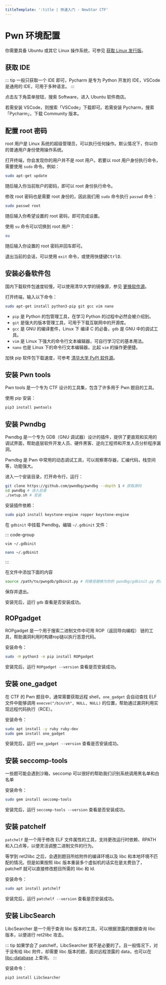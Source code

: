 ```yaml
---
titleTemplate: ':title | 快速入门 - NewStar CTF'
---
```


# Pwn 环境配置

你需要具备 Ubuntu 或其它 Linux 操作系统，可参见 [获取 Linux 发行版](/learn/get-linux)。

## 获取 IDE

::: tip
一般只获取一个 IDE 即可，Pycharm 是专为 Python 开发的 IDE，VSCode 是通用的 IDE，可用于多种语言。
:::

点击左下角菜单按钮，搜索 Software，进入 Ubuntu 软件商店。

若需安装 VSCode，则搜索「VSCode」下载即可。若需安装 Pycharm，搜索「Pycharm」，下载 Community 版本。

## 配置 root 密码

root 用户是 Linux 系统的超级管理员，可以执行任何操作。默认情况下，你以你的普通用户身份使用操作系统。

打开终端，你会发现你的用户并不是 root 用户。若要以 root 用户身份执行命令，需要使用 `sudo` 命令。例如：

```bash
sudo apt-get update
```

随后输入你当前账户的密码，即可以 root 身份执行命令。

修改 root 密码也是需要 root 身份的，因此我们用 `sudo` 命令执行 `passwd` 命令：

```bash
sudo passwd root
```

随后输入你希望设置的 root 密码，即可完成设置。

使用 `su` 命令可以切换到 root 用户：

```bash
su
```

随后输入你设置的 root 密码并回车即可。

退出当前的会话，可以使用 `exit` 命令，或使用快捷键<kbd>Ctrl</kbd><kbd>D</kbd>.

## 安装必备软件包

国内下载软件包速度较慢，可以使用清华大学的镜像源，参见 [更换软件源](/learn/change-software-source)。

打开终端，输入以下命令：

```bash
sudo apt-get install python3-pip git gcc vim nano
```

- `pip` 是 Python 的包管理工具，在学习 Python 的过程中必然会被介绍到。
- `git` 是强大的版本管理工具，可用于下载互联网中的开源库。
- `gcc` 是 GNU 的编译套件，Linux 下 编译 C 的必备，`gdb` 是 GNU 中的调试工具。
- `vim` 是 Linux 下强大的命令行文本编辑器，可自行学习它的基本用法。
- `nano` 也是 Linux 下的命令行文本编辑器，比起 `vim` 的操作更便捷。

加快 pip 软件包下载速度，可参考 [清华大学 PyPI 软件源](https://mirrors.tuna.tsinghua.edu.cn/help/pypi/)。

## 安装 Pwn tools

Pwn tools 是一个专为 CTF 设计的工具集，包含了许多用于 Pwn 题目的工具。

使用 pip 安装：

```bash
pip3 install pwntools
```

## 安装 Pwndbg

Pwndbg 是一个专为 GDB（GNU 调试器）设计的插件，提供了更直观和实用的调试界面，帮助底层软件开发人员、硬件黑客、逆向工程师和开发人员分析程序漏洞。

Pwndbg 是 Pwn 中常用的动态调试工具，可以观察寄存器，汇编代码，栈空间等，功能强大。

进入一个安装目录，打开命令行，运行：

```bash
git clone https://github.com/pwndbg/pwndbg --depth 1 # 获取源码
cd pwndbg # 进入目录
./setup.sh # 安装
```

安装插件依赖：

```bash
sudo pip3 install keystone-engine ropper keystone-engine
```

在 `gdbinit` 中挂载 Pwndbg，编辑 `~/.gdbinit` 文件：

::: code-group

```bash [vim]
vim ~/.gdbinit
```

```bash [nano]
nano ~/.gdbinit
```

:::

在文件中添加下面的内容

```bash
source /path/to/pwngdb/gdbinit.py # 将路径替换为你的 pwndbg/gdbinit.py 的路径
```

保存并退出。

安装完后，运行 `gdb` 查看是否安装成功。

## ROPgadget

ROPgadget 是一个用于搜索二进制文件中可用 ROP（返回导向编程） 链的工具，帮助漏洞利用时构建rop链以执行恶意代码。

安装命令：

```bash
sudo -H python3 -m pip install ROPgadget
```

安装完后，运行 `ROPgadget --version` 查看是否安装成功。

## 安装 one_gadget

在 CTF 的 Pwn 题目中，通常需要获取远程 shell，`one_gadget` 会自动查找 ELF 文件中能够调用 `execve("/bin/sh", NULL, NULL)` 的位置，帮助通过漏洞利用实现远程代码执行（RCE）。

安装命令：

```bash
sudo apt install -y ruby ruby-dev
sudo gem install one_gadget
```

安装完后，运行 `one_gadget --version` 查看是否安装成功。

## 安装 seccomp-tools

一些题可能会遇到沙箱，seccomp 可以很好的帮助我们识别系统调用黑名单和白名单

安装命令：

```bash
sudo gem install seccomp-tools
```

安装完后，运行 `seccomp-tools --version` 查看是否安装成功。

## 安装 patchelf

`patchelf` 是一个用于修改 ELF 文件属性的工具，支持更改运行时依赖、RPATH 和入口点等，以便灵活调整二进制文件的行为。

等学到 ret2libc 之后，会遇到题目所给附件的编译环境以及 libc 和本地环境不匹配的情况。但是如果按照 libc 版本重装多个虚拟机的话实在是太费劲了，patchelf 就可以直接修改题目所需的 libc 和 ld.

安装命令：

```bash
sudo apt install patchelf
```

安装完后，运行 `patchelf --version` 查看是否安装成功。

## 安装 LibcSearch

LibcSearcher 是一个用于查询 libc 版本的工具，可以根据泄露的数据查询 libc 版本，以便进行 ret2libc 攻击。

::: tip
如果学会了 patchelf，LibcSearcher 就不是必要的了。且一般情况下，对于没有给 libc 附件，却需要 libc 版本的题，面对远程泄露的 data，也可以在 [libc-database](https://libc.rip/) 上查询。
:::

安装命令：

```shell
pip3 install LibcSearcher
```
